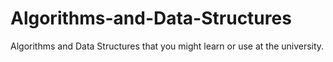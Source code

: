 # Algorithms-and-Data-Structures
Algorithms and Data Structures that you might learn or use at the university.
